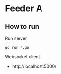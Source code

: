 # Feeder A

## How to run

Run server

```python
go run *.go
```

Websocket client
- http://localhost:5000/
